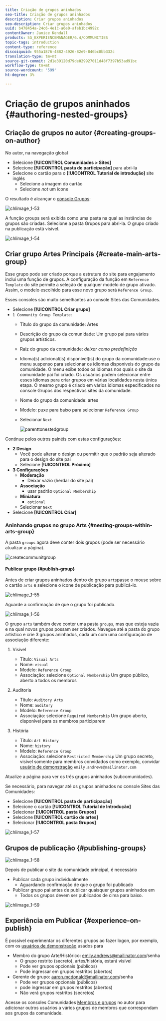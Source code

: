 ```yaml
---
title: Criação de grupos aninhados
seo-title: Criação de grupos aninhados
description: Criar grupos aninhados
seo-description: Criar grupos aninhados
uuid: b478454a-24c6-4e1c-a6e0-afeb1bc4992c
contentOwner: Janice Kendall
products: SG_EXPERIENCEMANAGER/6.4/COMMUNITIES
topic-tags: introduction
content-type: reference
discoiquuid: 955a1876-4882-4926-82e9-846bc8bb332c
translation-type: tm+mt
source-git-commit: 2d1e39120d79de029927011d48f7397b53ad91bc
workflow-type: tm+mt
source-wordcount: '599'
ht-degree: 3%

---
```



# Criação de grupos aninhados {#authoring-nested-groups}

## Criação de grupos no autor {#creating-groups-on-author}

No autor, na navegação global

* Selecione **[!UICONTROL Comunidades > Sites]**
* Selecione **[!UICONTROL pasta de participação]** para abri-la
* Selecione o cartão para o **[!UICONTROL Tutorial de introdução]** site inglês
   * Selecione a imagem do cartão
   * Selecione *not* um ícone

O resultado é alcançar o [console Grupos](groups.md):

![chlimage_1-53](assets/chlimage_1-53.png)

A função groups será exibida como uma pasta na qual as instâncias de grupos são criadas. Selecione a pasta Grupos para abri-la. O grupo criado na publicação está visível.

![chlimage_1-54](assets/chlimage_1-54.png)

## Criar grupo Artes Principais {#create-main-arts-group}

Esse grupo pode ser criado porque a estrutura do site para engajamento inclui uma função de grupos. A configuração da função em `Reference Template` do site permite a seleção de qualquer modelo de grupo ativado. Assim, o modelo escolhido para esse novo grupo será `Reference Group`.

Esses consoles são muito semelhantes ao console Sites das Comunidades.

* Selecione **[!UICONTROL Criar grupo]**
* `1 Community Group Template`:
   * Título do grupo da comunidade: Artes
   * Descrição do grupo da comunidade: Um grupo pai para vários grupos artísticos.
   * Raiz do grupo da comunidade: *deixar como predefinição*
   * Idioma(s) adicional(is) disponível(is) do grupo da comunidade:use o menu suspenso para selecionar os idiomas disponíveis do grupo da comunidade. O menu exibe todos os idiomas nos quais o site da comunidade pai foi criado. Os usuários podem selecionar entre esses idiomas para criar grupos em várias localidades nesta única etapa. O mesmo grupo é criado em vários idiomas especificados no console Grupos dos respectivos sites da comunidade.
   * Nome do grupo da comunidade: artes
   * Modelo: puxe para baixo para selecionar `Reference Group`
   * Selecionar `Next`

      ![parenttonestedgroup](assets/parenttonestedgroup.png)

Continue pelos outros painéis com estas configurações:

* **2 Design**
   * Você pode alterar o design ou permitir que o padrão seja alterado para o design do site pai
   * Selecione **[!UICONTROL Próximo]**
* **3 Configurações**
   * **Moderação**
      * Deixar vazio (herdar do site pai)
   * **Associação**
      * usar padrão `Optional Membership`
   * **Miniatura**
      * `optional`
   * Selecionar `Next`
* Selecione **[!UICONTROL Criar]**

### Aninhando grupos no grupo Arts {#nesting-groups-within-arts-group}

A pasta `groups` agora deve conter dois grupos (pode ser necessário atualizar a página).

![createcommunitgroup](assets/createcommunitygroup.png)

#### Publicar grupo {#publish-group}

Antes de criar grupos aninhados dentro do grupo `arts`passe o mouse sobre o cartão `arts` e selecione o ícone de publicação para publicá-lo.

![chlimage_1-55](assets/chlimage_1-55.png)

Aguarde a confirmação de que o grupo foi publicado.

![chlimage_1-56](assets/chlimage_1-56.png)

O grupo `arts` também deve conter uma pasta `groups`, mas que esteja vazia e na qual novos grupos possam ser criados. Navegue até a pasta do grupo artístico e crie 3 grupos aninhados, cada um com uma configuração de associação diferente:

1. Visível
   * Título: `Visual Arts`
   * Nome: `visual`
   * Modelo: `Reference Group`
   * Associação: selecione `Optional Membership`
Um grupo público, aberto a todos os membros
1. Auditoria
   * Título: `Auditory Arts`
   * Nome: `auditory`
   * Modelo: `Reference Group`
   * Associação: selecione `Required Membership`
Um grupo aberto, disponível para os membros participarem

1. História

   * Título: `Art History`
   * Nome: `history`
   * Modelo: `Reference Group`
   * Associação: selecione `Restricted Membership`
Um grupo secreto, visível somente para membros convidados como exemplo, convidar 
[usuário de demonstração](tutorials.md#demo-users) `emily.andrews@mailinator.com`

Atualize a página para ver os três grupos aninhados (subcomunidades).

Se necessário, para navegar até os grupos aninhados no console Sites das Comunidades:

* Selecione **[!UICONTROL pasta de participação]**
* Selecione o cartão **[!UICONTROL Tutorial de Introdução]**
* Selecionar **[!UICONTROL pasta Grupos]**
* Selecione **[!UICONTROL cartão de artes]**
* Selecionar **[!UICONTROL pasta Grupos]**

![chlimage_1-57](assets/chlimage_1-57.png)

## Grupos de publicação {#publishing-groups}

![chlimage_1-58](assets/chlimage_1-58.png)

Depois de publicar o site da comunidade principal, é necessário

* Publicar cada grupo individualmente
   * Aguardando confirmação de que o grupo foi publicado
* Publicar grupo pai antes de publicar quaisquer grupos aninhados em
   * Todos os grupos devem ser publicados de cima para baixo.

![chlimage_1-59](assets/chlimage_1-59.png)

## Experiência em Publicar {#experience-on-publish}

É possível experimentar os diferentes grupos ao fazer logon, por exemplo, com os [usuários de demonstração](tutorials.md#demo-users) usados para

* Membro do grupo Arte/Histórico: emily.andrews@mailinator.com/senha
   * O grupo restrito (secreto), artes/história, estará visível
   * Pode ver grupos opcionais (públicos)
   * Pode ingressar em grupos restritos (abertos)
* Gerente de grupo: aaron.mcdonald@mailinator.com/senha
   * Pode ver grupos opcionais (públicos)
   * pode ingressar em grupos restritos (abertos)
   * Não verá grupos restritos (secretos)

Acesse os consoles Comunidades [Membros e grupos](members.md) no autor para adicionar outros usuários a vários grupos de membros que correspondam aos grupos da comunidade.
